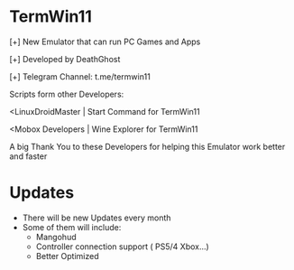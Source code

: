 # TermWin11
[+] New Emulator that can run PC Games and Apps

[+] Developed by DeathGhost

[+] Telegram Channel: t.me/termwin11

Scripts form other Developers:

<LinuxDroidMaster | Start Command for TermWin11

<Mobox Developers | Wine Explorer for TermWin11

A big Thank You to these Developers for helping this Emulator work better and faster


# Updates 
- There will be new Updates every month
- Some of them will include:
  + Mangohud
  + Controller connection support ( PS5/4 Xbox...)
  + Better Optimized
